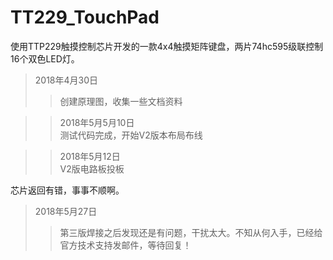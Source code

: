 # TT229_TouchPad
 使用TTP229触摸控制芯片开发的一款4x4触摸矩阵键盘，两片74hc595级联控制16个双色LED灯。<br/>

>2018年4月30日<br/>
>>创建原理图，收集一些文档资料<br/>

>>2018年5月5月10日<br/>
测试代码完成，开始V2版本布局布线<br/>

>>2018年5月12日<br/>
V2版电路板投板

芯片返回有错，事事不顺啊。

>2018年5月27日
>>第三版焊接之后发现还是有问题，干扰太大。不知从何入手，已经给官方技术支持发邮件，等待回复！
